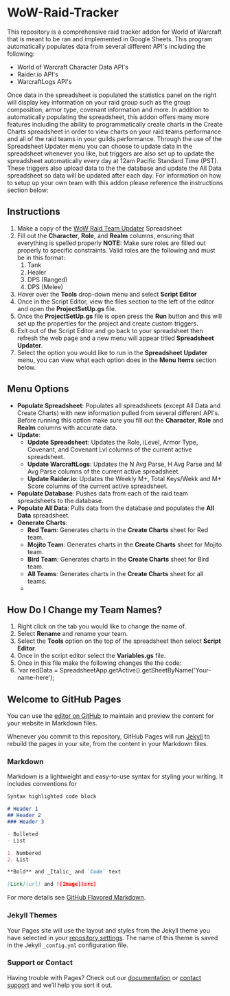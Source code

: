 
# WoW-Raid-Tracker
This repository is a comprehensive raid tracker addon for World of Warcraft that is meant to be ran and implemented in Google Sheets. This program automatically populates data from several different API's including the following:
* World of Warcraft Character Data API's 
* Raider.io API's 
* WarcraftLogs API's 

Once data in the spreadsheet is populated the statistics panel on the right will display key information on your raid group such as the group composition, armor type, covenant information and more. In addition to automatically populating the spreadsheet, this addon offers many more features including the ability to programmatically create charts in the Create Charts spreadsheet in order to view charts on your raid teams performance and all of the raid teams in your guilds performance. Through the use of the Spreadsheet Updater menu you can choose to update data in the spreadsheet whenever you like, but triggers are also set up to update the spreadsheet automatically every day at 12am Pacific Standard Time (PST). These triggers also upload data to the the database and update the All Data spreadsheet so data will be updated after each day. For information on how to setup up your own team with this addon please reference the instructions section below:

## Instructions
1. Make a copy of the [WoW Raid Team Updater](https://docs.google.com/spreadsheets/d/1yW9cnvedqgJvrbbQxqKqn-X0ZnT6tPKRI8z3FcERCR8/edit?usp=sharing) Spreadsheet
2. Fill out the **Character**, **Role**, and **Realm** columns, ensuring that everything is spelled properly
   **NOTE:** Make sure roles are filled out properly to specific constraints. Valid roles are the following and must be in this format:
   1. Tank
   2. Healer
   3. DPS (Ranged)
   4. DPS (Melee)
3. Hover over the **Tools** drop-down menu and select **Script Editor**
4. Once in the Script Editor, view the files section to the left of the editor and open the **ProjectSetUp.gs** file.
5. Once the **ProjectSetUp.gs** file is open press the **Run** button and this will set up the properties for the project and create custom triggers. 
6. Exit out of the Script Editor and go back to your spreadsheet then refresh the web page and a new menu will appear titled **Spreadsheet Updater**.
7. Select the option you would like to run in the **Spreadsheet Updater** menu, you can view what each option does in the **Menu Items** section below. 

## Menu Options
* **Populate Spreadsheet**: Populates all spreadsheets (except All Data and Create Charts) with new information pulled from several different API's. Before running this option make sure you fill out the **Character**, **Role** and **Realm** columns with accurate data. 
* **Update**:
  * **Update Spreadsheet**: Updates the Role, iLevel, Armor Type, Covenant, and Covenant Lvl columns of the current active spreadsheet.
  * **Update WarcraftLogs**: Updates the N Avg Parse, H Avg Parse and M Avg Parse columns of the current active spreadsheet.
  * **Update Raider.io**: Updates the Weekly M+, Total Keys/Wekk and M+ Score columns of the current active spreadsheet. 
* **Populate Database**: Pushes data from each of the raid team spreadsheets to the database.
* **Populate All Data**: Pulls data from the database and populates the **All Data** spreadsheet.
* **Generate Charts**:
  * **Red Team**: Generates charts in the **Create Charts** sheet for Red team.
  * **Mojito Team**: Generates charts in the **Create Charts** sheet for Mojito team.
  * **Bird Team**: Generates charts in the **Create Charts** sheet for Bird team.
  * **All Teams**: Generates charts in the **Create Charts** sheet for all teams. 
  * 
## How Do I Change my Team Names? 
1. Right click on the tab you would like to change the name of.
2. Select **Rename** and rename your team.
3. Select the **Tools** option on the top of the spreadsheet then select **Script Editor**.
4. Once in the script editor select the **Variables.gs** file.
5. Once in this file make the following changes the the code: 
6. 'var redData = SpreadsheetApp.getActive().getSheetByName('Your-name-here'); 

## Welcome to GitHub Pages

You can use the [editor on GitHub](https://github.com/Clairehealy523/WoW-Raid-Tracker/edit/gh-pages/index.md) to maintain and preview the content for your website in Markdown files.

Whenever you commit to this repository, GitHub Pages will run [Jekyll](https://jekyllrb.com/) to rebuild the pages in your site, from the content in your Markdown files.

### Markdown

Markdown is a lightweight and easy-to-use syntax for styling your writing. It includes conventions for

```markdown
Syntax highlighted code block

# Header 1
## Header 2
### Header 3

- Bulleted
- List

1. Numbered
2. List

**Bold** and _Italic_ and `Code` text

[Link](url) and ![Image](src)
```

For more details see [GitHub Flavored Markdown](https://guides.github.com/features/mastering-markdown/).

### Jekyll Themes

Your Pages site will use the layout and styles from the Jekyll theme you have selected in your [repository settings](https://github.com/Clairehealy523/WoW-Raid-Tracker/settings/pages). The name of this theme is saved in the Jekyll `_config.yml` configuration file.

### Support or Contact

Having trouble with Pages? Check out our [documentation](https://docs.github.com/categories/github-pages-basics/) or [contact support](https://support.github.com/contact) and we’ll help you sort it out.
